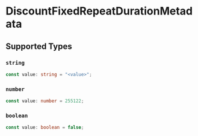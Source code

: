 # DiscountFixedRepeatDurationMetadata


## Supported Types

### `string`

```typescript
const value: string = "<value>";
```

### `number`

```typescript
const value: number = 255122;
```

### `boolean`

```typescript
const value: boolean = false;
```

